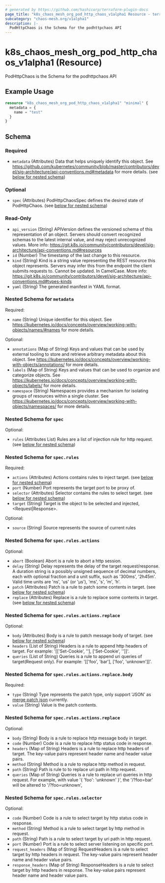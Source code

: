 ```yaml
---
# generated by https://github.com/hashicorp/terraform-plugin-docs
page_title: "k8s_chaos_mesh_org_pod_http_chaos_v1alpha1 Resource - terraform-provider-k8s"
subcategory: "chaos-mesh.org/v1alpha1"
description: |-
  PodHttpChaos is the Schema for the podhttpchaos API
---
```


# k8s_chaos_mesh_org_pod_http_chaos_v1alpha1 (Resource)

PodHttpChaos is the Schema for the podhttpchaos API

## Example Usage

```terraform
resource "k8s_chaos_mesh_org_pod_http_chaos_v1alpha1" "minimal" {
  metadata = {
    name = "test"
  }
}
```

<!-- schema generated by tfplugindocs -->
## Schema

### Required

- `metadata` (Attributes) Data that helps uniquely identify this object. See https://github.com/kubernetes/community/blob/master/contributors/devel/sig-architecture/api-conventions.md#metadata for more details. (see [below for nested schema](#nestedatt--metadata))

### Optional

- `spec` (Attributes) PodHttpChaosSpec defines the desired state of PodHttpChaos. (see [below for nested schema](#nestedatt--spec))

### Read-Only

- `api_version` (String) APIVersion defines the versioned schema of this representation of an object. Servers should convert recognized schemas to the latest internal value, and may reject unrecognized values. More info: https://git.k8s.io/community/contributors/devel/sig-architecture/api-conventions.md#resources
- `id` (Number) The timestamp of the last change to this resource.
- `kind` (String) Kind is a string value representing the REST resource this object represents. Servers may infer this from the endpoint the client submits requests to. Cannot be updated. In CamelCase. More info: https://git.k8s.io/community/contributors/devel/sig-architecture/api-conventions.md#types-kinds
- `yaml` (String) The generated manifest in YAML format.

<a id="nestedatt--metadata"></a>
### Nested Schema for `metadata`

Required:

- `name` (String) Unique identifier for this object. See https://kubernetes.io/docs/concepts/overview/working-with-objects/names/#names for more details.

Optional:

- `annotations` (Map of String) Keys and values that can be used by external tooling to store and retrieve arbitrary metadata about this object. See https://kubernetes.io/docs/concepts/overview/working-with-objects/annotations/ for more details.
- `labels` (Map of String) Keys and values that can be used to organize and categorize objects. See https://kubernetes.io/docs/concepts/overview/working-with-objects/labels/ for more details.
- `namespace` (String) Namespaces provides a mechanism for isolating groups of resources within a single cluster. See https://kubernetes.io/docs/concepts/overview/working-with-objects/namespaces/ for more details.


<a id="nestedatt--spec"></a>
### Nested Schema for `spec`

Optional:

- `rules` (Attributes List) Rules are a list of injection rule for http request. (see [below for nested schema](#nestedatt--spec--rules))

<a id="nestedatt--spec--rules"></a>
### Nested Schema for `spec.rules`

Required:

- `actions` (Attributes) Actions contains rules to inject target. (see [below for nested schema](#nestedatt--spec--rules--actions))
- `port` (Number) Port represents the target port to be proxy of.
- `selector` (Attributes) Selector contains the rules to select target. (see [below for nested schema](#nestedatt--spec--rules--selector))
- `target` (String) Target is the object to be selected and injected, <Request|Response>.

Optional:

- `source` (String) Source represents the source of current rules

<a id="nestedatt--spec--rules--actions"></a>
### Nested Schema for `spec.rules.actions`

Optional:

- `abort` (Boolean) Abort is a rule to abort a http session.
- `delay` (String) Delay represents the delay of the target request/response. A duration string is a possibly unsigned sequence of decimal numbers, each with optional fraction and a unit suffix, such as '300ms', '2h45m'. Valid time units are 'ns', 'us' (or 'µs'), 'ms', 's', 'm', 'h'.
- `patch` (Attributes) Patch is a rule to patch some contents in target. (see [below for nested schema](#nestedatt--spec--rules--actions--patch))
- `replace` (Attributes) Replace is a rule to replace some contents in target. (see [below for nested schema](#nestedatt--spec--rules--actions--replace))

<a id="nestedatt--spec--rules--actions--patch"></a>
### Nested Schema for `spec.rules.actions.replace`

Optional:

- `body` (Attributes) Body is a rule to patch message body of target. (see [below for nested schema](#nestedatt--spec--rules--actions--replace--body))
- `headers` (List of String) Headers is a rule to append http headers of target. For example: '[['Set-Cookie', '<one cookie>'], ['Set-Cookie', '<another cookie>']]'.
- `queries` (List of String) Queries is a rule to append uri queries of target(Request only). For example: '[['foo', 'bar'], ['foo', 'unknown']]'.

<a id="nestedatt--spec--rules--actions--replace--body"></a>
### Nested Schema for `spec.rules.actions.replace.body`

Required:

- `type` (String) Type represents the patch type, only support 'JSON' as [merge patch json](https://tools.ietf.org/html/rfc7396) currently.
- `value` (String) Value is the patch contents.



<a id="nestedatt--spec--rules--actions--replace"></a>
### Nested Schema for `spec.rules.actions.replace`

Optional:

- `body` (String) Body is a rule to replace http message body in target.
- `code` (Number) Code is a rule to replace http status code in response.
- `headers` (Map of String) Headers is a rule to replace http headers of target. The key-value pairs represent header name and header value pairs.
- `method` (String) Method is a rule to replace http method in request.
- `path` (String) Path is rule to to replace uri path in http request.
- `queries` (Map of String) Queries is a rule to replace uri queries in http request. For example, with value '{ 'foo': 'unknown' }', the '/?foo=bar' will be altered to '/?foo=unknown',



<a id="nestedatt--spec--rules--selector"></a>
### Nested Schema for `spec.rules.selector`

Optional:

- `code` (Number) Code is a rule to select target by http status code in response.
- `method` (String) Method is a rule to select target by http method in request.
- `path` (String) Path is a rule to select target by uri path in http request.
- `port` (Number) Port is a rule to select server listening on specific port.
- `request_headers` (Map of String) RequestHeaders is a rule to select target by http headers in request. The key-value pairs represent header name and header value pairs.
- `response_headers` (Map of String) ResponseHeaders is a rule to select target by http headers in response. The key-value pairs represent header name and header value pairs.


